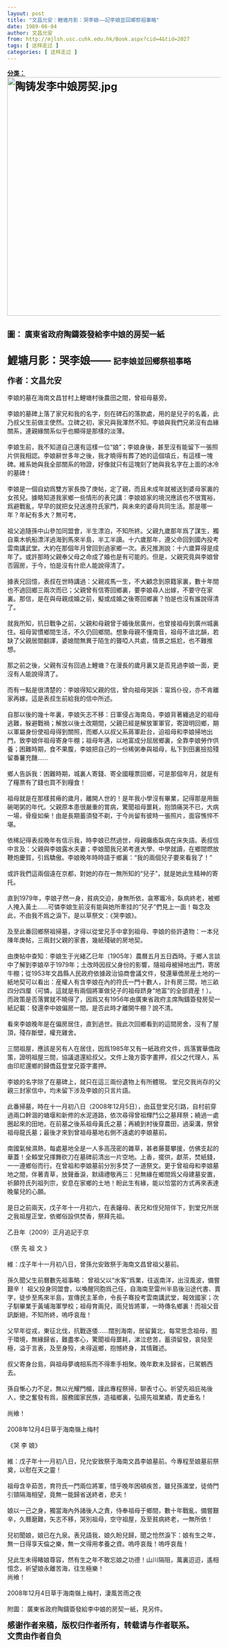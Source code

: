 ```yaml
---
layout: post
title: "文昌允安：鯉塘月影：哭李娘——記李娘並回鄉祭祖事略"
date: 1989-06-04
author: 文昌允安
from: http://mjlsh.usc.cuhk.edu.hk/Book.aspx?cid=4&tid=2027
tags: [ 这样走过 ]
categories: [ 这样走过 ]
---
```


<div style="margin: 15px 10px 10px 0px;">
 <div>
  <span id="ctl00_ContentPlaceHolder1_chapter1_SubjectLabel" style="font-weight:bold;text-decoration:underline;">
   分类：
  </span>
 </div>
 <div>
  <b>
   <font size="5">
    <img alt="陶铸发李中娘房契.jpg" border="0" height="552" src="http://mjlsh.usc.cuhk.edu.hk/medias/contents/2027/%E9%99%B6%E9%93%B8%E5%8F%91%E6%9D%8E%E4%B8%AD%E5%A8%98%E6%88%BF%E5%A5%91.jpg" width="600"/>
    <br/>
   </font>
  </b>
 </div>
 <div>
  <b>
   <font size="5">
    <br/>
   </font>
  </b>
 </div>
 <div>
  <font size="4">
   <b>
    圖： 廣東省政府陶鑄簽發給李中娘的房契一紙
   </b>
  </font>
 </div>
 <div>
  <b>
   <font size="5">
    <br/>
   </font>
  </b>
 </div>
 <div>
  <b>
   <font size="5">
    鯉塘月影：哭李娘——
   </font>
   <font size="4">
    記李娘並回鄉祭祖事略
   </font>
  </b>
 </div>
 <div>
  <b>
   <br/>
  </b>
 </div>
 <div>
  <b>
   <font size="4">
    作者：文昌允安
   </font>
  </b>
 </div>
 <div>
  <br/>
 </div>
 <div>
  <div>
   李娘的墓在海南文昌甘村上鯉塘村後農田之間，曾祖母墓旁。
  </div>
  <div>
   <br/>
  </div>
  <div>
   李娘的墓碑上落了家兄和我的名字，刻在碑石的落款處，用的是兒子的名義，此乃叔父生前做主使然。立碑之初，家兄與我渾然不知。李娘與我們兄弟沒有血緣關系，連親緣關系似乎也顯得是那樣的淡薄。
  </div>
  <div>
   <br/>
  </div>
  <div>
   李娘生前，我不知道自己還有這樣一位“娘”；李娘身後，甚至沒有能留下一張照片供我相認。李娘辭世多年之後，我才曉得有葬了她的這個墳丘，有這樣一塊碑。維系她與我全部關系的物證，好像就只有這塊刻了她與我名字在上面的冰冷的墓碑！
  </div>
  <div>
   <br/>
  </div>
  <div>
   李娘是一個自幼爲雙方家長換了庚帖，定了親，而且未成年就被送到婆母家裏的女孩兒。據略知道我家鄉一些情形的表兄講：李娘娘家的境況應該也不很寬裕，爲避戰亂，早早的就把女兒送進符氏家門，與未來的婆母共同生活。那是哪一年？年紀有多大？無可考。
  </div>
  <div>
   <br/>
  </div>
  <div>
   祖父追隨孫中山參加同盟會，半生漂泊，不知所終。父親九歲那年爲了謀生，獨自乘木帆船漂洋過海到馬來半島，半工半讀。十六歲那年，遵父命回到國內投考雲南講武堂。大約在那個年月曾回到過家鄉一次。表兄推測說：十六歲算得是成年了。或許那時父親奉父母之命成了婚也是有可能的。但是，父親究竟與李娘曾否圓房，于今，怕是沒有什麽人能說得清了。
  </div>
  <div>
   <br/>
  </div>
  <div>
   據表兄回憶，表叔在世時講過：父親戎馬一生，不大顧念到原籍家裏，數十年間也不過回鄉三兩次而已；父親曾有信寄回鄉裏，要李娘尋人出嫁，不要守在家裏。那信，是在與母親成婚之前，擬或成婚之後寄回鄉裏？怕是也沒有誰說得清了。
  </div>
  <div>
   <br/>
  </div>
  <div>
   就我所知，抗日戰争之前，父親和母親曾于婚後居廣州，也曾接祖母到廣州城裏住。祖母習慣鄉間生活，不久仍回鄉間。想象母親不懂南音，祖母不谙北韻，若缺了父親居間翻譯，婆媳間無異于陌生的聾啞人共處，情景之尴尬，也不難推想。
  </div>
  <div>
   <br/>
  </div>
  <div>
   那之前之後，父親有沒有回過上鯉塘？在漫長的歲月裏又是否見過李娘一面，更沒有人能說得清了。
  </div>
  <div>
   <br/>
  </div>
  <div>
   而有一點是很清楚的：李娘得知父親的信，曾向祖母哭訴：甯爲仆役，亦不肯離家再嫁。這是表叔生前給我的信中所述。
  </div>
  <div>
   <br/>
  </div>
  <div>
   自那以後的幾十年裏，李娘矢志不移：日軍侵占海南岛，李娘背著纏過足的祖母逃難，躲避戰禍；解放以後土改期間，父親已經是解放軍軍官，寄證明回鄉，期以軍屬身份使祖母得到關照，而鄉人以叔父系蔣軍赴台，迫祖母和李娘掃地出門，致李娘伴祖母寄身牛棚；祖母年邁，以地富成分屈居鄉裏，全靠李娘勞作供養；困難時期，食不果腹，李娘把自己的一份稀粥奉與祖母，私下到田裏撿拾殘留番薯充饑……
  </div>
  <div>
   <br/>
  </div>
  <div>
   鄉人告訴我：困難時期，城裏人寄錢、寄全國糧票回鄉，可是那個年月，就是有了糧票有了錢也買不到糧食！
  </div>
  <div>
   <br/>
  </div>
  <div>
   祖母就是在那樣貧瘠的歲月，離開人世的！是年我小學沒有畢業，記得那是用飯碗喝粥的年代。父親原本患很嚴重的胃病，驚聞祖母噩耗，抱頭痛哭不已，大病一場，骨瘦如柴！由是長期蓄須發不剃，于今尚留有彼時一張照片，面容憔悴不堪。
  </div>
  <div>
   <br/>
  </div>
  <div>
   依稀記得表叔晚年有信示我，時李娘已然過世，母親癱瘓臥病在床失語。表叔信中言及：父親與李娘露水夫妻；李娘聞我兄弟考進大學、中學就讀，在鄉間燃放鞭炮慶賀，引爲驕傲。李娘晚年時時語于鄉裏：“我的兩個兒子要來看我了！”
  </div>
  <div>
   <br/>
  </div>
  <div>
   或許我們這兩個遠在京都，對她的存在一無所知的“兒子”，就是她此生精神的寄托。
  </div>
  <div>
   <br/>
  </div>
  <div>
   直到1979年，李娘孑然一身，貧病交迫，身無所依，衾寒竈冷，臥病終老，被鄉人掩入黃土……可憐李娘生前沒有能與她所牽挂的“兒子”們見上一面！每念及此，不由我不爲之淚下。是以草祭文：《哭李娘》。
  </div>
  <div>
   <br/>
  </div>
  <div>
   及至此番回鄉祭祖掃墓，才得以從堂兄手中拿到祖母、李娘的些許遺物：一本兒陳年庚帖，三兩封父親的家書，幾紙殘破的房地契。
  </div>
  <div>
   <br/>
  </div>
  <div>
   由庚帖中查知：李娘生于光緒乙巳年（1905年）農曆五月五日酉時。于鄉人言談中了解到李娘卒于1979年；土改時因叔父身份的影響，隨祖母被掃地出門，寄居牛棚；從1953年文昌縣人民政府依據政治協商會議文件，發還華僑房産土地的一紙地契可以看出：産權人有含李娘在內的符氏一門十數人，計有房三間，地三畝四分四厘（可憐，這就是有兩個將軍做兒子的祖母跻身“地富”的全部資産！）。而政策是否落實就不曉得了，因爲又有1956年由廣東省政府主席陶鑄簽發房契一紙記載：發還李中娘偏房一間。是否此時才離開牛棚？說不清。
  </div>
  <div>
   <br/>
  </div>
  <div>
   看來李娘晚年是在偏房居住，直到過世。我此次回鄉看到的這間房舍，沒有了屋頂，殘存斷壁，權充雞舍。
  </div>
  <div>
   <br/>
  </div>
  <div>
   三間祖屋，應該是另有人在居住，因爲1985年又有一紙政府文件，爲落實華僑政策，證明祖屋三間，協議退還給叔父。文件上幾方簽字畫押，叔父之代理人，系由印尼還鄉的歸僑茲登堂兄簽字畫押。
  </div>
  <div>
   <br/>
  </div>
  <div>
   李娘的名字除了在墓碑上，就只在這三兩份遺物上有所體現。 堂兄交我尚存的父親三封家信中，均未留下涉及李娘的只言片語。
  </div>
  <div>
   <br/>
  </div>
  <div>
   此番掃墓，時在十一月初八日（2008年12月5日），由茲登堂兄引路，自村前穿過兩口幹涸的塘堰和新修的水泥道路，依次尋得曾祖輝鬥公之墓拜祭；繞過一處圈起來的田地，在前墓之後系祖母黃氏之墓；再繞到村後穿農田，過渠溝，祭曾祖母龍氏墓；最後才來到曾祖母墓地右側不遠處的李娘墓前。
  </div>
  <div>
   <br/>
  </div>
  <div>
   南國氣候濕熱，每處墓地全是一人多高茂密的雜草，甚者藤蔓攀援，仿佛支起的華蓋！全賴堂兄揮舞砍刀在墓碑前清出一片空地。上香，擺供，獻茶，焚紙錢，一一遵鄉俗而行。在曾祖和李娘墓前分別多焚了一道祭文。更于曾祖母和李娘墓地之間，伴著青草，放聲垂淚，默禱禮敬再三：兒無緣在鄉間爲父母建墓安置，祈願符氏列祖列宗，安息在家鄉的土地！盼此生有緣，能以恰當的方式再來表達晚輩兒的心願。
  </div>
  <div>
   <br/>
  </div>
  <div>
   是日之前兩天，戊子年十一月初六，在表嬸母、表兄和侄兒陪伴下，到堂兄所居之我祖屋正堂，依鄉俗設供焚香，祭拜先祖。
  </div>
  <div>
   <br/>
  </div>
  <div>
   乙丑年（2009）正月追記于京
  </div>
  <div>
   <br/>
  </div>
  <div>
   《祭 先 祖 文 》
  </div>
  <div>
   <br/>
  </div>
  <div>
   維：戊子年十一月初八日，曾孫允安致祭于海南文昌曾祖父墓前。
  </div>
  <div>
   <br/>
  </div>
  <div>
   孫久聞父生前曆數先祖事略： 曾祖父以“水客”爲業，往返南洋，出沒風波，備嘗艱辛！ 祖父投身同盟會，以喚醒同胞爲己任，自海南至雷州半島後沿途代書、賣字，徒步至馬來半島，宣傳民主革命，令長子骞投考雲南講武堂，報效國家；次子馴畢業于黃埔海軍學校；祖母育兩兒，兩兒皆將軍，一時傳名鄉裏！而祖父音訊斷絕，不知所終，嗚呼哀哉！
  </div>
  <div>
   <br/>
  </div>
  <div>
   父早年從戎，東征北伐，抗戰逐倭……闊別海南，居留冀北，每常思念祖母，囿于環境，無緣歸省，難盡孝心，驚聞祖母噩耗，涕泣悲苦，蓄須留發，哀恸至極，溢于言表，及至身殁，未得返鄉，抱憾終身，其情難述。
  </div>
  <div>
   <br/>
  </div>
  <div>
   叔父寄身台島，與祖母夢魂相系而不得牽手相聚。晚年歎未及歸省，已駕鶴西去。
  </div>
  <div>
   <br/>
  </div>
  <div>
   孫自慚心力不足，無以光耀門楣，謹此專程祭掃，聊表寸心。祈望先祖庇祐後人，使之奮發有爲，服務國家民族，造福鄉裏，弘揚先祖業績，青史垂名！
  </div>
  <div>
   <br/>
  </div>
  <div>
   尚飨！
  </div>
  <div>
   <br/>
  </div>
  <div>
   2008年12月4日草于海南嶺上梅村
  </div>
  <div>
   <br/>
  </div>
  <div>
   《哭 李 娘》
  </div>
  <div>
   <br/>
  </div>
  <div>
   維：戊子年十一月初八日，兒允安致祭于海南文昌李娘墓前。今專程至娘墓前祭奠，以慰在天之靈！
  </div>
  <div>
   <br/>
  </div>
  <div>
   祖母含辛茹苦，育符氏一門兩位將軍，惜乎晚年困頓疾苦，雖兒孫滿堂，徒倚門引頸隔海相望，竟無一能歸省送終者，悲夫！
  </div>
  <div>
   <br/>
  </div>
  <div>
   娘以一己之身，獨當海內外諸後人之責，侍奉祖母于鄉間，數十年戰亂，備嘗艱辛，久曆磨難，矢志不移，哭別祖母，空守祖屋，及至貧病終老，一無所依！
  </div>
  <div>
   <br/>
  </div>
  <div>
   兒初聞娘，娘已在九泉。表兄語我，娘久盼兒歸，聞之怆然淚下：娘有生之年，無一日得享天倫之樂，無一文得用孝養之資。嗚呼哀哉！嗚呼哀哉！
  </div>
  <div>
   <br/>
  </div>
  <div>
   兒此生未得睹娘尊容，然有生之年不敢忘娘之功德！山川隔阻，萬裏迢迢，遙相憶念，祈望娘永離苦海，往生極樂！
  </div>
  <div>
   尚飨！
  </div>
  <div>
   <br/>
  </div>
  <div>
   2008年12月4日草于海南嶺上梅村，淒風苦雨之夜
  </div>
  <div>
   <br/>
  </div>
  <div>
   附圖： 廣東省政府陶鑄簽發給李中娘的房契一紙，見另件。
  </div>
 </div>
 <div>
  <br/>
 </div>
 <div>
  <strong style="font-size: 18px; line-height: 24.64000129699707px;">
   感谢作者来稿，版权归作者所有，转载请与作者联系。
   <br/>
   文责由作者自负
  </strong>
 </div>
</div>

